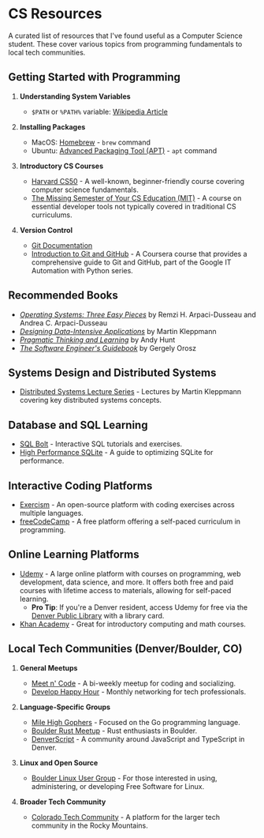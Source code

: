 # CS Resources

A curated list of resources that I've found useful as a Computer Science student. These cover various topics from programming fundamentals to local tech communities.

## Getting Started with Programming

1. **Understanding System Variables**
   - `$PATH` or `%PATH%` variable: [Wikipedia Article](<https://en.wikipedia.org/wiki/PATH_(variable)>)
2. **Installing Packages**

   - MacOS: [Homebrew](https://docs.brew.sh/Manpage) - `brew` command
   - Ubuntu: [Advanced Packaging Tool (APT)](https://ubuntu.com/server/docs/package-management) - `apt` command

3. **Introductory CS Courses**

   - [Harvard CS50](https://www.edx.org/cs50) - A well-known, beginner-friendly course covering computer science fundamentals.
   - [The Missing Semester of Your CS Education (MIT)](https://missing.csail.mit.edu) - A course on essential developer tools not typically covered in traditional CS curriculums.

4. **Version Control**
   - [Git Documentation](https://git-scm)
   - [Introduction to Git and GitHub](https://www.coursera.org/learn/introduction-git-github) - A Coursera course that provides a comprehensive guide to Git and GitHub, part of the Google IT Automation with Python series.

## Recommended Books

- [_Operating Systems: Three Easy Pieces_](https://pages.cs.wisc.edu/~remzi/OSTEP/) by Remzi H. Arpaci-Dusseau and Andrea C. Arpaci-Dusseau
- [_Designing Data-Intensive Applications_](https://www.oreilly.com/library/view/designing-data-intensive-applications/9781491903063/) by Martin Kleppmann
- [_Pragmatic Thinking and Learning_](https://pragprog.com/titles/ahptl/pragmatic-thinking-and-learning/) by Andy Hunt
- [_The Software Engineer's Guidebook_](https://www.engguidebook.com/) by Gergely Orosz

## Systems Design and Distributed Systems

- [Distributed Systems Lecture Series](https://www.youtube.com/watch?v=UEAMfLPZZhE&list=PLeKd45zvjcDFUEv_ohr_HdUFe97RItdiB) - Lectures by Martin Kleppmann covering key distributed systems concepts.

## Database and SQL Learning

- [SQL Bolt](https://sqlbolt.com/) - Interactive SQL tutorials and exercises.
- [High Performance SQLite](https://highperformancesqlite.com/) - A guide to optimizing SQLite for performance.

## Interactive Coding Platforms

- [Exercism](https://exercism.org/) - An open-source platform with coding exercises across multiple languages.
- [freeCodeCamp](https://www.freecodecamp.org/) - A free platform offering a self-paced curriculum in programming.

## Online Learning Platforms

- [Udemy](https://www.udemy.com/) - A large online platform with courses on programming, web development, data science, and more. It offers both free and paid courses with lifetime access to materials, allowing for self-paced learning.
  - **Pro Tip**: If you're a Denver resident, access Udemy for free via the [Denver Public Library](https://www.denverlibrary.org/udemy) with a library card.
- [Khan Academy](https://www.khanacademy.org/) - Great for introductory computing and math courses.

## Local Tech Communities (Denver/Boulder, CO)

1. **General Meetups**

   - [Meet n' Code](https://www.meetup.com/Meet-n-Code/) - A bi-weekly meetup for coding and socializing.
   - [Develop Happy Hour](https://www.meetup.com/develop-happy-hour/) - Monthly networking for tech professionals.

2. **Language-Specific Groups**

   - [Mile High Gophers](https://www.meetup.com/denver-go-language-user-group/) - Focused on the Go programming language.
   - [Boulder Rust Meetup](https://www.meetup.com/boulder-rust-meetup/) - Rust enthusiasts in Boulder.
   - [DenverScript](https://denverscript.com/) - A community around JavaScript and TypeScript in Denver.

3. **Linux and Open Source**

   - [Boulder Linux User Group](https://www.lug.boulder.co.us/) - For those interested in using, administering, or developing Free Software for Linux.

4. **Broader Tech Community**
   - [Colorado Tech Community](https://coloradotech.community/) - A platform for the larger tech community in the Rocky Mountains.
